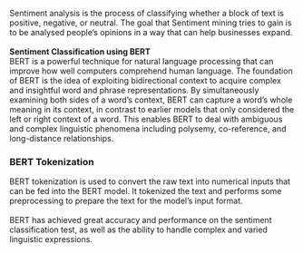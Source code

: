 Sentiment analysis is the process of classifying whether a block of text is positive, negative, or neutral. The goal that Sentiment mining tries to gain is to be analysed people’s opinions in a way that can help businesses expand.<br>
<br>
<b>Sentiment Classification using BERT</b>
<br>
BERT is a powerful technique for natural language processing that can improve how well computers comprehend human language. The foundation of BERT is the idea of exploiting bidirectional context to acquire complex and insightful word and phrase representations. By simultaneously examining both sides of a word’s context, BERT can capture a word’s whole meaning in its context, in contrast to earlier models that only considered the left or right context of a word. This enables BERT to deal with ambiguous and complex linguistic phenomena including polysemy, co-reference, and long-distance relationships.
<br>
<h3>BERT Tokenization</h3>
BERT tokenization is used to convert the raw text into numerical inputs that can be fed into the BERT model. It tokenized the text and performs some preprocessing to prepare the text for the model’s input format. <br><br>
BERT has achieved great accuracy and performance on the sentiment classification test, as well as the ability to handle complex and varied linguistic expressions.

